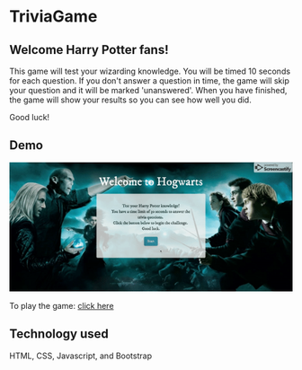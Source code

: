 # TriviaGame

## Welcome Harry Potter fans! 
This game will test your wizarding knowledge. You will be timed 10 seconds for each question. If you don't answer a question in time, the game will skip your question and it will be marked 'unanswered'. When you have finished, the game will show your results so you can see how well you did. 

Good luck!

## Demo

![Trivia Game](demo/hpTriviaGame.gif)


To play the game: [click here](https://tracynle.github.io/TriviaGame/)


## Technology used
HTML, CSS, Javascript, and Bootstrap
